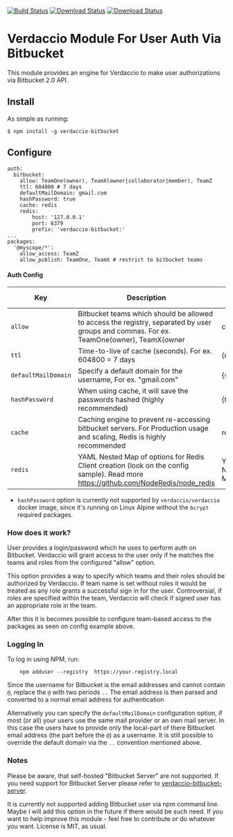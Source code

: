 [![Build Status](https://travis-ci.org/idangozlan/verdaccio-bitbucket.svg?branch=master)](https://travis-ci.org/idangozlan/verdaccio-bitbucket)
[![Download Status](https://img.shields.io/npm/dm/verdaccio-bitbucket.svg)](https://www.npmjs.com/package/verdaccio-bitbucket)
[![Download Status](https://img.shields.io/npm/v/verdaccio-bitbucket.svg)](https://www.npmjs.com/package/verdaccio-bitbucket)

# Verdaccio Module For User Auth Via Bitbucket

This module provides an engine for Verdaccio to make user authorizations via 
Bitbucket 2.0 API.

## Install

As simple as running:

    $ npm install -g verdaccio-bitbucket

## Configure

    auth:
      bitbucket:
        allow: TeamOne(owner), TeamX(owner|collaborator|member), TeamZ
        ttl: 604800 # 7 days
        defaultMailDomain: gmail.com
        hashPassword: true
        cache: redis
        redis:
            host: '127.0.0.1'
            port: 6379
            prefix: 'verdaccio-bitbucket:'
    ...
    packages:
      '@myscope/*':
        allow_access: TeamZ
        allow_publish: TeamOne, TeamX # restrict to bitbucket teams


#### Auth Config
| Key               | Description                                                                                                                                                   | Options              | Default value |
|-------------------|---------------------------------------------------------------------------------------------------------------------------------------------------------------|----------------------|---------------|
| `allow`             | Bitbucket teams which should be allowed to access the registry, separated by user groups and commas. For ex. TeamOne(owner), TeamX(owner|collaborator|member), TeamZ | {string}             | null          |
| `ttl`               | Time-to-live of cache (seconds). For ex. 604800 = 7 days                                                                                                      | {number}             | 604800        |
| `defaultMailDomain` | Specify a default domain for the username, For ex. "gmail.com"                                                                                                | {string}             | null          |
| `hashPassword`      | When using cache, it will save the passwords hashed (highly recommended)                                                                                      | {true|false}         | true          |
| `cache`             | Caching engine to prevent re-accessing bitbucket servers. For Production usage and scaling, Redis is highly recommended                                       | redis|in-memory|null | null          |
| `redis`             | YAML Nested Map of options for Redis Client creation (look on the config sample). Read more https://github.com/NodeRedis/node_redis                           | YAML Nested Map      |               |

* `hashPassword` option is currently not supported by `verdaccio/verdaccio` docker image, since it's running on Linux Alpine without the `bcrypt` required packages.

### How does it work?

User provides a login/password which he uses to perform auth on Bitbucket.
Verdaccio will grant access to the user only if he matches the teams and roles
from the configured "allow" option.

This option provides a way to specify which teams and their roles should be
authorized by Verdaccio. If team name is set without roles it would be treated
as any role grants a successful sign in for the user. Controversial, if roles 
are specified within the team, Verdaccio will check if signed user has an
appropriate role in the team.

After this it is becomes possible to configure team-based access to the packages
as seen on config example above.

### Logging In

To log in using NPM, run:

```
    npm adduser --registry  https://your.registry.local
```
Since the username for Bitbucket is the email addresses 
and cannot contain `@`, replace the `@` with two periods `..`
The email address is then parsed and converted to a normal email address for authentication

Alternatively you can specify the `defaultMailDomain` configuration option,
if most (or all) your users use the same mail provider or an own mail server.
In this case the users have to provide only the local-part of there Bitbucket
email address (the part before the `@`) as a username.
It is still possible to override the default domain via the `..` convention
mentioned above.

### Notes

Please be aware, that self-hosted "Bitbucket Server" are not supported. If you need support for Bitbucket Server please refer to [verdaccio-bitbucket-server](https://github.com/oeph/verdaccio-bitbucket-server).

It is currently not supported adding Bitbucket user via npm command line.
Maybe I will add this option in the future if there would be such need.
If you want to help improve this module - feel free to contribute or do whatever
you want. License is MIT, as usual.
